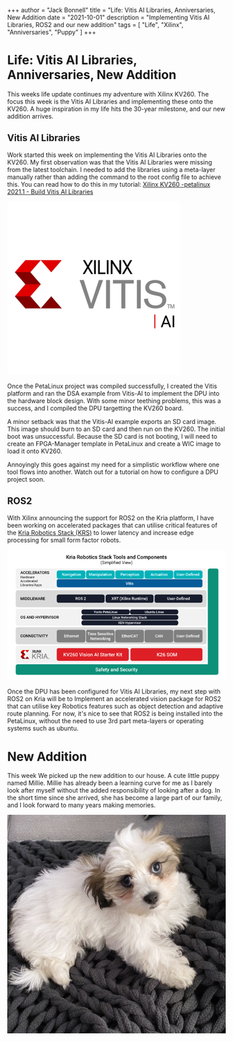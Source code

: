 +++
author = "Jack Bonnell"
title = "Life: Vitis AI Libraries, Anniversaries, New Addition
date = "2021-10-01"
description = "Implementing Vitis AI Libraries, ROS2 and our new addition"
tags = [
    "Life",
    "Xilinx",
    "Anniversaries",
    "Puppy"
]
+++


# Life: Vitis AI Libraries, Anniversaries, New Addition

This weeks life update continues my adventure with Xilinx KV260. The focus this week is the Vitis AI Libraries and implementing these onto the KV260. A huge inspiration in my life hits the 30-year milestone, and our new addition arrives.

## Vitis AI Libraries

Work started this week on implementing the Vitis AI Libraries onto the KV260. My first observation was that the Vitis AI Libraries were missing from the latest toolchain. I needed to add the libraries using a meta-layer manually rather than adding the command to the root config file to achieve this. You can read how to do this in my tutorial: [Xilinx KV260 -petalinux 2021.1 - Build Vitis AI Libraries]

![Vitis AI Libraries](/img/vitis-ai-logo.png)

Once the PetaLinux project was compiled successfully, I created the Vitis platform and ran the DSA example from Vitis-AI to implement the DPU into the hardware block design. With some minor teething problems, this was a success, and I compiled the DPU targetting the KV260 board.

A minor setback was that the Vitis-AI example exports an SD card image. This image should burn to an SD card and then run on the KV260. The initial boot was unsuccessful. Because the SD card is not booting, I will need to create an FPGA-Manager template in PetaLinux and create a WIC image to load it onto KV260.

Annoyingly this goes against my need for a simplistic workflow where one tool flows into another. Watch out for a tutorial on how to configure a DPU project soon.

## ROS2

With Xilinx announcing the support for ROS2 on the Kria platform, I have been working on accelerated packages that can utilise critical features of the [Kria Robotics Stack (KRS)] to lower latency and increase edge processing for small form factor robots. 

![Kria Robotics Stack (KRS)](/img/kria-robotoics-stack-diagram.png)


Once the DPU has been configured for Vitis AI Libraries, my next step with ROS2 on Kria will be to Implement an accelerated vision package for ROS2 that can utilise key Robotics features such as object detection and adaptive route planning. For now, it's nice to see that ROS2 is being installed into the PetaLinux, without the need to use 3rd part meta-layers or operating systems such as ubuntu.

# New Addition


This week We picked up the new addition to our house. A cute little puppy named Millie. Millie has already been a learning curve for me as I barely look after myself without the added responsibility of looking after a dog. In the short time since she arrived, she has become a large part of our family, and I look forward to many years making memories.

![Little Millie](/img/Millie.png)

[Kria Robotics Stack (KRS)]: https://xilinx.github.io/KRS/sphinx/build/html/index.html
[Xilinx KV260 -petalinux 2021.1 - Build Vitis AI Libraries]: https://www.hackster.io/jack-bonnell2/xilinx-kv260-petalinux-2021-1-build-vitis-ai-libraries-dd3025